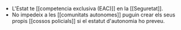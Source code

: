 - L'Estat te [[competencia exclusiva (EAC)]] en la [[Seguretat]].
- No impedeix a les [[comunitats autonomes]] puguin crear els seus propis [[cossos policials]] si el estatut d'autonomia ho preveu.